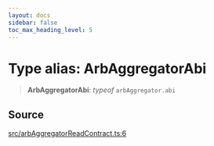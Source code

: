 ```yaml
---
layout: docs
sidebar: false
toc_max_heading_level: 5
---
```


# Type alias: ArbAggregatorAbi

> **ArbAggregatorAbi**: *typeof* `arbAggregator.abi`

## Source

[src/arbAggregatorReadContract.ts:6](https://github.com/anegg0/arbitrum-orbit-sdk/blob/b24cbe9cd68eb30d18566196d2c909bd4086db10/src/arbAggregatorReadContract.ts#L6)
